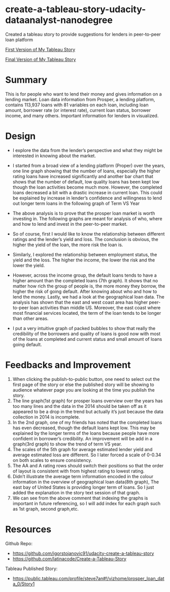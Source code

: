 # create-a-tableau-story-udacity-dataanalyst-nanodegree
Created a tableau story to provide suggestions for lenders in peer-to-peer loan platform

[First Version of My Tableau Story](https://public.tableau.com/profile/xiaoxuan.jiang#!/vizhome/UdacityNanodegreeProsperLoansAnlaysis/Story1?publish=yes)

[Final Version of My Tableau Story](https://public.tableau.com/profile/xiaoxuan.jiang#!/vizhome/ProsperLoansAnalysisaguideforlenders/Story1?publish=yes)

# Summary

This is for people who want to lend their money and gives information on a lending market. Loan data information from Prosper, a lending platform, contains 113,937 loans with 81 variables on each loan, including loan amount, borrower rate (or interest rate), current loan status, borrower income, and many others. Important information for lenders in visualized. 

# Design
* I explore the data from the lender’s perspective and what they might be interested in knowing about the market.
 						
* I started from a broad view of a lending platform (Proper) over the years, one line graph showing that the number of loans, especially the higher rating loans have increased significantly and another bar chart that shows that the number of default, low quality loans has been kept low though the loan activities become much more. However, the completed loans decreased a bit with a drastic increase in current loan. This could be explained by increase in lender’s confidence and willingness to lend out longer term loans in the following graph of Term VS Year
 						
* The above analysis is to prove that the prosper loan market is worth investing in. The following graphs are meant for analysis of who, where and how to lend and invest in the peer-to-peer market.
 						
* So of course, first I would like to know the relationship between different ratings and the lender’s yield and loss. The conclusion is obvious, the higher the yield of the loan, the more risk the loan is.
 						
* Similarly, I explored the relationship between employment status, the yield and the loss. The higher the income, the lower the risk and the lower the yield.

* However, across the income group, the default loans tends to have a higher amount than the completed loans (7th graph). It shows that no matter how rich the group of people is, the more money they borrow, the higher the risk of going default.
After knowing about who and how to lend the money. Lastly, we had a look at the geographical loan data. The analysis has shown that the east and west coast area has higher peer-to-peer loan activities than middle US. Moreover, the east coast where most financial services located, the term of the loan tends to be longer than other areas.

* I put a very intuitive graph of packed bubbles to show that really the credibility of the borrowers and quality of loans is good now with most of the loans at completed and current status and small amount of loans going default.

# Feedbacks and Improvement


1. When clicking the publish-to-public button, one need to select out the first page of the story or else the published story will be showing to audience whatever page you are looking at the time you publish the story.
2. The line graph(1st graph) for prosper loans overview over the years has too many lines and the data in the 2014 should be taken off as it appeared to be a drop in the trend but actually it’s just because the data collection in 2014 is incomplete.
3. In the 2nd graph, one of my friends has noted that the completed loans has even decreased, though the default loans kept low. This may be explained by the longer terms of the loans because people have more confident in borrower’s credibility. An improvement will be add in a graph(3rd graph) to show the trend of term VS year.
4. The scales of the 5th graph for average estimated lender yield and average estimated loss are different. So I later forced a scale of 0-0.34 on both scales to ensure consistency.
5. The AA and A rating rows should switch their positions so that the order of layout is consistent with from highest rating to lowest rating.
6. Didn’t illustrate the average term information encoded in the colour information in the overview of geographical loan data(8th graph), The east bay of United States is providing longer term of loans. So I just added the explanation in the story text session of that graph.
7. We can see from the above comment that indexing the graphs is important in future referencing, so I will add index for each graph such as 1st graph, second graph,etc.

# Resources

Github Repo:
* https://github.com/igorstojanovic91/udacity-create-a-tableau-story
* https://github.com/latinacode/Create-a-Tableau-Story

Tableau Published Story:
* https://public.tableau.com/profile/steve7an#!/vizhome/prosper_loan_data_0/Story1


